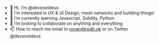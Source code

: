 - 👋 Hi, I’m @devsnotdeus
- 👀 I’m interested in UX & UI Design, mesh networks and building things! 
- 🌱 I’m currently learning Javascript, Solidity, Python
- 💞️ I’m looking to collaborate on anything and everything
- 📫 How to reach me email to ronan@rpdh.uk or on Twitter @devsnotdeus

<!---
devsnotdeus/devsnotdeus is a ✨ special ✨ repository because its `README.md` (this file) appears on your GitHub profile.
You can click the Preview link to take a look at your changes.
--->
